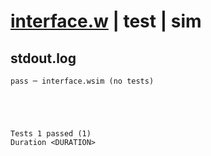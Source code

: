 # [interface.w](../../../../../examples/tests/valid/interface.w) | test | sim

## stdout.log
```log
pass ─ interface.wsim (no tests)
 




Tests 1 passed (1) 
Duration <DURATION>

```

